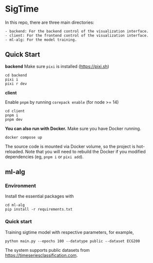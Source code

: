 # SigTime
In this repo, there are three main directories:
```
- backend: For the backend control of the visualization interface.
- client: For the frontend control of the visualization interface.
- ml-alg: For the model training.
```

## Quick Start
**backend**
Make sure `pixi` is installed (https://pixi.sh)

```
cd backend
pixi i
pixi r dev
```

**client**

Enable `pnpm` by running `corepack enable` (for node >= 14)

```
cd client
pnpm i
pnpm dev
```
**You can also run with Docker.**
Make sure you have Docker running.

```
docker compose up
```

The source code is mounted via Docker volume, so the project is hot-reloaded. Note that you will need to rebuild the Docker if you modified dependencies (eg, `pnpm i` or `pixi add`).


## ml-alg
### Environment
Install the essential packages with 
```
cd ml-alg
pip install -r requirements.txt
```
### Quick start
Training sigtime model with respective parameters, for example,
```
python main.py --epochs 100 --datatype public --dataset ECG200
```
The system supports public datasets from https://timeseriesclassification.com.
